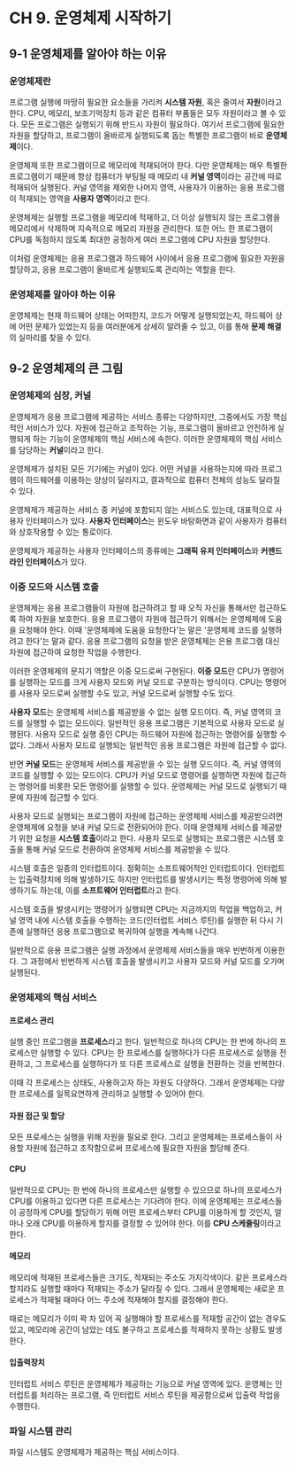 # CH 9. 운영체제 시작하기

## 9-1 운영체제를 알아야 하는 이유

### 운영체제란

프로그램 실행에 마땅히 필요한 요소들을 가리켜 **시스템 자원**, 혹은 줄여서 **자원**이라고 한다. CPU, 메모리, 보조기억장치 등과 같은 컴퓨터 부품들은 모두 자원이라고 볼 수 있다. 모든 프로그램은 실행되기 위해 반드시 자원이 필요하다. 여기서 프로그램에 필요한 자원을 할당하고, 프로그램이 올바르게 실행되도록 돕는 특별한 프로그램이 바로 **운영체제**이다.

운영체제 또한 프로그램이므로 메모리에 적재되어야 한다. 다만 운영체제는 매우 특별한 프로그램이기 때문에 항상 컴퓨터가 부팅될 때 메모리 내 **커널 영역**이라는 공간에 따로 적재되어 실행된다. 커널 영역을 제외한 나머지 영역, 사용자가 이용하는 응용 프로그램이 적재되는 영역을 **사용자 영역**이라고 한다.

운영체제는 실행할 프로그램을 메모리에 적재하고, 더 이상 실행되지 않는 프로그램을 메모리에서 삭제하며 지속적으로 메모리 자원을 관리한다. 또한 어느 한 프로그램이 CPU를 독점하지 않도록 최대한 공정하게 여러 프로그램에 CPU 자원을 할당한다.

이처럼 운영체제는 응용 프로그램과 하드웨어 사이에서 응용 프로그램에 필요한 자원을 할당하고, 응용 프로그램이 올바르게 실행되도록 관리하는 역할을 한다.

### 운영체제를 알아야 하는 이유

운영체제는 현재 하드웨어 상태는 어떠한지, 코드가 어떻게 실행되었는지, 하드웨어 상에 어떤 문제가 있었는지 등을 여러분에게 상세히 알려줄 수 있고, 이를 통해 **문제 해결**의 실마리를 찾을 수 있다.

## 9-2 운영체제의 큰 그림

### 운영체제의 심장, 커널

운영체제가 응용 프로그램에 제공하는 서비스 종류는 다양하지만, 그중에서도 가장 핵심적인 서비스가 있다. 자원에 접근하고 조작하는 기능, 프로그램이 올바르고 안전하게 실행되게 하는 기능이 운영체제의 핵심 서비스에 속한다. 이러한 운영체제의 핵심 서비스를 담당하는 **커널**이라고 한다.

운영체제가 설치된 모든 기기에는 커널이 있다. 어떤 커널을 사용하는지에 따라 프로그램이 하드웨어를 이용하는 양상이 달라지고, 결과적으로 컴퓨터 전체의 성능도 달라질 수 있다.

운영체제가 제공하는 서비스 중 커널에 포함되지 않는 서비스도 있는데, 대표적으로 사용자 인터페이스가 있다. **사용자 인터페이스**는 윈도우 바탕화면과 같이 사용자가 컴퓨터와 상호작용할 수 있는 통로이다.

운영체제가 제공하는 사용자 인터페이스의 종류에는 **그래픽 유저 인터페이스**와 **커맨드 라인 인터페이스**가 있다.

### 이중 모드와 시스템 호출

운영체제는 응용 프로그램들이 자원에 접근하려고 할 때 오직 자신을 통해서만 접근하도록 하여 자원을 보호한다. 응용 프로그램이 자원에 접근하기 위해서는 운영체제에 도움을 요청해야 한다. 이때 '운영체제에 도움을 요청한다'는 말은 '운영체제 코드를 실행하려고 한다'는 말과 같다. 응용 프로그램의 요청을 받은 운영체제는 은용 프로그램 대신 자원에 접근하여 요청한 작업을 수행한다.

이러한 운영체제의 문지기 역할은 이중 모드로써 구현된다. **이중 모드**란 CPU가 명령어를 실행하는 모드를 크게 사용자 모드와 커널 모드로 구분하는 방식이다. CPU는 명령어를 사용자 모드로써 실행할 수도 있고, 커널 모드로써 실행할 수도 있다.

**사용자 모드**는 운영체제 서비스를 제공받을 수 없는 실행 모드이다. 즉, 커널 영역의 코드를 실행할 수 없는 모드이다. 일반적인 응용 프로그램은 기본적으로 사용자 모드로 실행된다. 사용자 모드로 실행 중인 CPU는 하드웨어 자원에 접근하는 명령어를 실행할 수 없다. 그래서 사용자 모드로 실행되는 일반적인 응용 프로그램은 자원에 접근할 수 없다.

반면 **커널 모드**는 운영체제 서비스를 제공받을 수 있는 실행 모드이다. 즉, 커널 영역의 코드를 실행할 수 있는 모드이다. CPU가 커널 모드로 명령어를 실행하면 자원에 접근하는 명령어를 비롯한 모든 명령어를 실행할 수 있다. 운영체제는 커널 모드로 실행되기 때문에 자원에 접근할 수 있다.

사용자 모드로 실행되는 프로그램이 자원에 접근하는 운영체제 서비스를 제공받으려면 운영체제에 요청을 보내 커널 모드로 전환되어야 한다. 이때 운영체제 서비스를 제공받기 위한 요청을 **시스템 호출**이라고 한다. 사용자 모드로 실행되는 프로그램은 시스템 호출을 통해 커널 모드로 전환하여 운영체제 서비스를 제공받을 수 있다.

시스템 호출은 일종의 인터럽트이다. 정확히는 소프트웨어적인 인터럽트이다. 인터럽트는 입출력장치에 의해 발생하기도 하지만 인터럽트를 발생시키는 특정 명령어에 의해 발생하기도 하는데, 이를 **소프트웨어 인터럽트**라고 한다.

시스템 호출을 발생시키는 명령어가 실행되면 CPU는 지금까지의 작업을 백업하고, 커널 영역 내에 시스템 호출을 수행하는 코드(인터럽트 서비스 루틴)를 실행한 뒤 다시 기존에 실행하던 응용 프로그램으로 복귀하여 실행을 계속해 나간다.

일반적으로 응용 프로그램은 실행 과정에서 운영체제 서비스들을 매우 빈번하게 이용한다. 그 과정에서 빈번하게 시스템 호출을 발생시키고 사용자 모드와 커널 모드를 오가며 실행된다.

### 운영체제의 핵심 서비스

#### 프로세스 관리

실행 중인 프로그램을 **프로세스**라고 한다. 일반적으로 하나의 CPU는 한 번에 하나의 프로세스만 실행할 수 있다. CPU는 한 프로세스를 실행하다가 다른 프로세스로 실행을 전환하고, 그 프로세스를 실행하다가 또 다른 프로세스로 실행을 전환하는 것을 반복한다.

이때 각 프로세스는 상태도, 사용하고자 하는 자원도 다양하다. 그래서 운영체제는 다양한 프로세스를 일목요연하게 관리하고 실행할 수 있어야 한다.

#### 자원 접근 및 할당

모든 프로세스는 실행을 위해 자원을 필요로 한다. 그리고 운영체제는 프로세스들이 사용할 자원에 접근하고 조작함으로써 프로세스에 필요한 자원을 할당해 준다.

#### CPU

일반적으로 CPU는 한 번에 하나의 프로세스만 실행할 수 있으므로 하나의 프로세스가 CPU를 이용하고 있다면 다른 프로세스는 기다려야 한다. 이에 운영체제는 프로세스들이 공정하게 CPU를 할당하기 위해 어떤 프로세스부터 CPU를 이용하게 할 것인지, 얼마나 오래 CPU를 이용하게 할지를 결정할 수 있어야 한다. 이를 **CPU 스케줄링**이라고 한다.

#### 메모리

메모리에 적재된 프로세스들은 크기도, 적재되는 주소도 가지각색이다. 같은 프로세스라 할지라도 실행할 때마다 적재되는 주소가 달라질 수 있다. 그래서 운영체제는 새로운 프로세스가 적재될 때마다 어느 주소에 적재해야 할지를 결정해야 한다.

때로는 메모리가 이미 꽉 차 있어 꼭 실행해야 할 프로세스를 적재할 공간이 없는 경우도 있고, 메모리에 공간이 남았는 데도 불구하고 프로세스를 적재하지 못하는 상황도 발생한다.

#### 입출력장치

인터럽트 서비스 루틴은 운영체제가 제공하는 기능으로 커널 영역에 있다. 운영체는 인터럽트를 처리하는 프로그램, 즉 인터럽트 서비스 루틴을 제공함으로써 입출력 작업을 수행한다.

### 파일 시스템 관리

파일 시스템도 운영체제가 제공하는 핵심 서비스이다.
